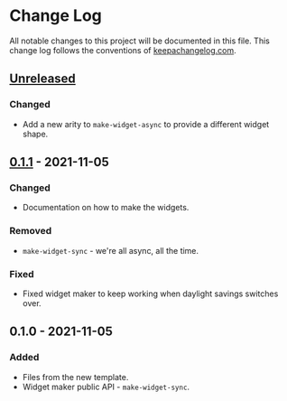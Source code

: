 # Change Log
All notable changes to this project will be documented in this file. This change log follows the conventions of [keepachangelog.com](http://keepachangelog.com/).

## [Unreleased]
### Changed
- Add a new arity to `make-widget-async` to provide a different widget shape.

## [0.1.1] - 2021-11-05
### Changed
- Documentation on how to make the widgets.

### Removed
- `make-widget-sync` - we're all async, all the time.

### Fixed
- Fixed widget maker to keep working when daylight savings switches over.

## 0.1.0 - 2021-11-05
### Added
- Files from the new template.
- Widget maker public API - `make-widget-sync`.

[Unreleased]: https://github.com/snorlax-clojure/playground/compare/0.1.1...HEAD
[0.1.1]: https://github.com/snorlax-clojure/playground/compare/0.1.0...0.1.1
